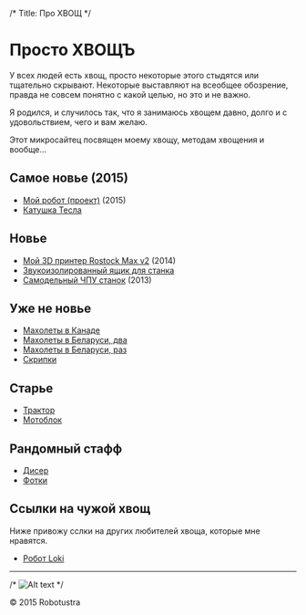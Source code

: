 /*
Title: Про ХВОЩ
*/

Просто ХВОЩЪ
============

У всех людей есть хвощ, просто некоторые этого стыдятся или тщательно скрывают. 
Некоторые выставляют на всеобщее обозрение, правда не совсем понятно с какой целью, 
но это и не важно.	

Я родился, и случилось так, что я занимаюсь хвощем давно, долго и с удовольствием, 
чего и вам желаю.

Этот микросайтец посвящен моему хвощу, методам хвощения и вообще...


Самое новье (2015)
------------------

+ [Мой робот (проект)](my-robot) (2015)
+ [Катушка Тесла](tesla-coil)

Новье
-----

+ [Мой 3D принтер Rostock Max v2](3d-printer) (2014)
+ [Звукоизолированный ящик для станка](sound-box)
+ [Самодельный ЧПУ станок](my-cnc-mill) (2013)

Уже не новье
------------

+ [Махолеты в Канаде](maholet3)
+ [Махолеты в Беларуси, два](maholet2)
+ [Махолеты в Беларуси, раз](maholet1)
+ [Скрипки](violins)

Старье
------

+ [Трактор](traktor)
+ [Мотоблок](motoblok)


Рандомный стафф
---------------

+ [Дисер](http://mitm.mooo.com/~onick/diser/DISER.pdf)
+ [Фотки](gallery)

Ссылки на чужой хвощ
--------------------

Ниже привожу сслки на других любителей хвоща, которые мне нравятся.

+ [Робот Loki](http://www.dshinsel.com/loki/)

- - -

/*
![Alt text](../p1.jpg "Test image")
*/

<div class="footer">
        &copy; 2015 Robotustra
</div>
